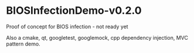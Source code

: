 # BIOSInfectionDemo-v0.2.0
Proof of concept for BIOS infection - not ready yet

Also a cmake, qt, googletest, googlemock, cpp dependency injection, MVC pattern demo.
